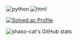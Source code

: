 ![python](https://img.shields.io/badge/python-3776AB.svg?&style=for-the-badge&logo=python&logoColor=white)
![html](https://img.shields.io/badge/html-E34F26.svg?&style=for-the-badge&logo=html5&logoColor=white)

[![Solved.ac Profile](http://mazassumnida.wtf/api/v2/generate_badge?boj=shishalu04)](https://solved.ac/shishalu04/)

![shaso-cat's GitHub stats](https://github-readme-stats.vercel.app/api?username=shaso-cat&show_icons=true&theme=transparent)

<!--
**shaso-cat/shaso-cat** is a ✨ _special_ ✨ repository because its `README.md` (this file) appears on your GitHub profile.

Here are some ideas to get you started:

- 🔭 I’m currently working on ...
- 🌱 I’m currently learning ...
- 👯 I’m looking to collaborate on ...
- 🤔 I’m looking for help with ...
- 💬 Ask me about ...
- 📫 How to reach me: ...
- 😄 Pronouns: ...
- ⚡ Fun fact: ...
-->
